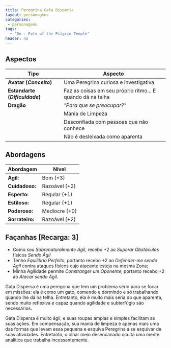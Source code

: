 ```yaml
---
title: Peregrina Gata Dispersa
layout: personagens
categories:
 - personagens
tags:
  - "Do - Fate of the Pilgrim Temple"
header: no
---
```



## Aspectos

| **Tipo** | **Aspecto** |
|----------|-------------|
| **Avatar (_Conceito_)** | Uma Peregrina curiosa e investigativa |
| **Estandarte (_Dificuldade_)** | Faz as coisas em seu próprio ritmo... E quando dá na telha |
| **Dragão** | _"Para que se preocupar?"_ |
| | Mania de Limpeza |
| | Desconfiada com pessoas que não conhece |
| | Não é desleixada como aparenta |

## Abordagens 

| **Abordagem**   | **Nível** |
|-----------------|-----------|
| **Ágil:**       | Bom (+3) |
| **Cuidadoso:**  | Razoável (+2) |
| **Esperto:**    | Regular (+1) |
| **Estiloso:**   | Regular (+1) |
| **Poderoso:**   | Medíocre (+0) |
| **Sorrateiro:** | Razoável (+2) |

## Façanhas [Recarga: 3]

+ Como sou _Sobrenaturalmente Ágil_, recebo +2 ao _Superar Obstáculos_ físicos _Sendo Ágil_
+ Tenho _Equilíbrio Perfeito_, portanto recebo +2 ao _Defender-me sendo Ágil_ contra ataques físicos cujo atacante esteja na mesma Zona;
+ Minha Agilidade permite _Constranger um Oponente_, portanto recebo +2 ao _Atacar sendo Ágil_.

Gata Dispersa é uma peregrina que tem um problema sério para se focar em missões: ela é como um gato, comendo e dormindo e só trabalhando quando lhe dá na telha. Entretanto, ela é muito mais séria do que aparenta, sendo muito reflexiva e capaz quando agilidade e subterfúgio são necessários.

Gata Dispersa é muito ágil, e suas roupas amplas e simples facilitam as suas ações. Em compensação, sua mania de limpeza é apenas mais uma das formas que levam essa pequena e esquiva Peregrina a se esquivar de suas atividades. Entretanto, o olhar meio desencanado oculta uma mente analítica que trabalha incessantemente.
